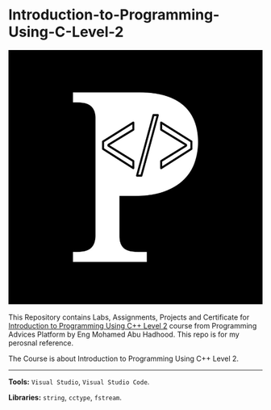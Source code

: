 # Introduction-to-Programming-Using-C-Level-2


![Programming Advices Logo](/Programming%20Advices.jpg)

This Repository contains Labs, Assignments, Projects and Certificate for [Introduction to Programming Using C++ Level 2](https://programmingadvices.com/courses) course from Programming Advices Platform by Eng Mohamed Abu Hadhood. This repo is for my perosnal reference.

The Course is about Introduction to Programming Using C++ Level 2.


---

**Tools:** `Visual Studio`, `Visual Studio Code`.

**Libraries:** `string`, `cctype`, `fstream`.

